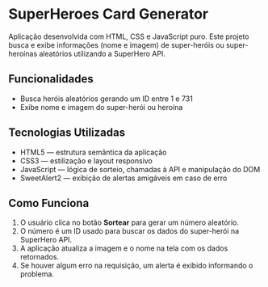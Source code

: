 # SuperHeroes Card Generator

Aplicação desenvolvida com HTML, CSS e JavaScript puro. Este projeto busca e exibe informações (nome e imagem) de super-heróis ou super-heroínas aleatórios utilizando a SuperHero API.

## Funcionalidades

- Busca heróis aleatórios gerando um ID entre 1 e 731
- Exibe nome e imagem do super-herói ou heroína
  
## Tecnologias Utilizadas

- HTML5 — estrutura semântica da aplicação  
- CSS3 — estilização e layout responsivo  
- JavaScript — lógica de sorteio, chamadas à API e manipulação do DOM  
- SweetAlert2 — exibição de alertas amigáveis em caso de erro  

## Como Funciona

1. O usuário clica no botão **Sortear** para gerar um número aleatório.  
2. O número é um ID usado para buscar os dados do super-herói na SuperHero API.  
3. A aplicação atualiza a imagem e o nome na tela com os dados retornados.  
4. Se houver algum erro na requisição, um alerta é exibido informando o problema.  
